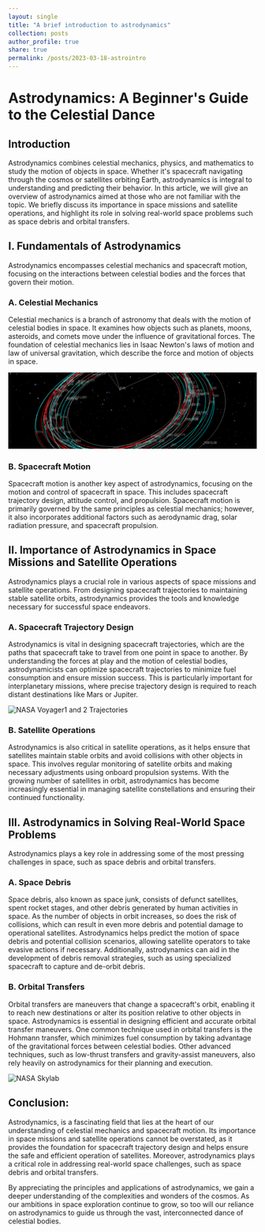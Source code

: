 ```yaml
---
layout: single
title: "A brief introduction to astrodynamics"
collection: posts 
author_profile: true
share: true
permalink: /posts/2023-03-18-astrointro
---
```


# Astrodynamics: A Beginner's Guide to the Celestial Dance

## Introduction
Astrodynamics combines celestial mechanics, physics, and mathematics to study the motion of objects in space. Whether it's spacecraft navigating through the cosmos or satellites orbiting Earth, astrodynamics is integral to understanding and predicting their behavior. In this article, we will give an overview of astrodynamics aimed at those who are not familiar with the topic. We briefly discuss its importance in space missions and satellite operations, and highlight its role in solving real-world space problems such as space debris and orbital transfers.

## I. Fundamentals of Astrodynamics

Astrodynamics encompasses celestial mechanics and spacecraft motion, focusing on the interactions between celestial bodies and the forces that govern their motion.

### A. Celestial Mechanics

Celestial mechanics is a branch of astronomy that deals with the motion of celestial bodies in space. It examines how objects such as planets, moons, asteroids, and comets move under the influence of gravitational forces. The foundation of celestial mechanics lies in Isaac Newton's laws of motion and law of universal gravitation, which describe the force and motion of objects in space.

![NASA Copernicus Trajectory Design](/images/copernicus-image-Nasa.png "NASA Copernicus Trajectory Design")

### B. Spacecraft Motion

Spacecraft motion is another key aspect of astrodynamics, focusing on the motion and control of spacecraft in space. This includes spacecraft trajectory design, attitude control, and propulsion. Spacecraft motion is primarily governed by the same principles as celestial mechanics; however, it also incorporates additional factors such as aerodynamic drag, solar radiation pressure, and spacecraft propulsion.

## II. Importance of Astrodynamics in Space Missions and Satellite Operations

Astrodynamics plays a crucial role in various aspects of space missions and satellite operations. From designing spacecraft trajectories to maintaining stable satellite orbits, astrodynamics provides the tools and knowledge necessary for successful space endeavors.

### A. Spacecraft Trajectory Design

Astrodynamics is vital in designing spacecraft trajectories, which are the paths that spacecraft take to travel from one point in space to another. By understanding the forces at play and the motion of celestial bodies, astrodynamicists can optimize spacecraft trajectories to minimize fuel consumption and ensure mission success. This is particularly important for interplanetary missions, where precise trajectory design is required to reach distant destinations like Mars or Jupiter.

![NASA Voyager1 and 2 Trajectories](/images/04-voyager-1and2-nasa.jpeg "NASA Voyager1 and 2 Trajectories")

### B. Satellite Operations

Astrodynamics is also critical in satellite operations, as it helps ensure that satellites maintain stable orbits and avoid collisions with other objects in space. This involves regular monitoring of satellite orbits and making necessary adjustments using onboard propulsion systems. With the growing number of satellites in orbit, astrodynamics has become increasingly essential in managing satellite constellations and ensuring their continued functionality.

## III. Astrodynamics in Solving Real-World Space Problems

Astrodynamics plays a key role in addressing some of the most pressing challenges in space, such as space debris and orbital transfers.

### A. Space Debris

Space debris, also known as space junk, consists of defunct satellites, spent rocket stages, and other debris generated by human activities in space. As the number of objects in orbit increases, so does the risk of collisions, which can result in even more debris and potential damage to operational satellites. Astrodynamics helps predict the motion of space debris and potential collision scenarios, allowing satellite operators to take evasive actions if necessary. Additionally, astrodynamics can aid in the development of debris removal strategies, such as using specialized spacecraft to capture and de-orbit debris.

### B. Orbital Transfers
Orbital transfers are maneuvers that change a spacecraft's orbit, enabling it to reach new destinations or alter its position relative to other objects in space. Astrodynamics is essential in designing efficient and accurate orbital transfer maneuvers. One common technique used in orbital transfers is the Hohmann transfer, which minimizes fuel consumption by taking advantage of the gravitational forces between celestial bodies. Other advanced techniques, such as low-thrust transfers and gravity-assist maneuvers, also rely heavily on astrodynamics for their planning and execution.

![NASA Skylab](/images/skylab_nasa.jpeg "NASA Skylab in orbit")

## Conclusion:
Astrodynamics, is a fascinating field that lies at the heart of our understanding of celestial mechanics and spacecraft motion. Its importance in space missions and satellite operations cannot be overstated, as it provides the foundation for spacecraft trajectory design and helps ensure the safe and efficient operation of satellites. Moreover, astrodynamics plays a critical role in addressing real-world space challenges, such as space debris and orbital transfers.

By appreciating the principles and applications of astrodynamics, we gain a deeper understanding of the complexities and wonders of the cosmos. As our ambitions in space exploration continue to grow, so too will our reliance on astrodynamics to guide us through the vast, interconnected dance of celestial bodies.
<!-- Add a reference section (small heading)
===
References:
[1] https://www.nasa.gov/audience/forstudents/k-4/stories/nasa-knows/what-is-astrodynamics-k4.html
[1] https://www.nasa.gov/audience/forstudents/k-4/stories/nasa-knows/what-is-astrodynamics-k4.html -->


